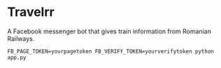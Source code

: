 # Travelrr
A Facebook messenger bot that gives train information from Romanian Railways.

`FB_PAGE_TOKEN=yourpagetoken FB_VERIFY_TOKEN=yourverifytoken python app.py`
